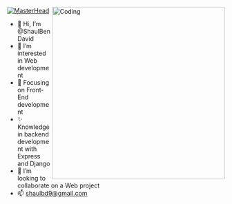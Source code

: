 [![MasterHead]((https://github.com/ShaulBenDavid/ShaulBenDavid/blob/main/banner.png))](https://github.com/ShaulBenDavid/ShaulBenDavid)
<img align="right" alt="Coding" width="400" src="https://github.com/ShaulBenDavid/ShaulBenDavid/blob/main/banner.png">

- 👋 Hi, I’m @ShaulBenDavid
- 👀 I’m interested in Web development
- 🌱 Focusing on Front-End development
- ✨ Knowledge in backend development with Express and Django
- 💞️ I’m looking to collaborate on a Web project
- 📫 shaulbd9@gmail.com

<!---
ShaulBenDavid/ShaulBenDavid is a ✨ special ✨ repository because its `README.md` (this file) appears on your GitHub profile.
You can click the Preview link to take a look at your changes.
--->
